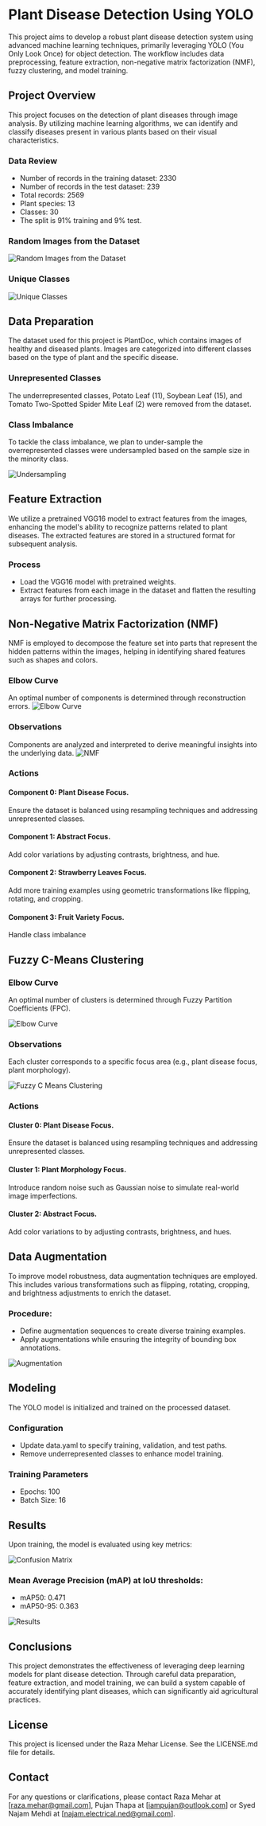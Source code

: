 # Plant Disease Detection Using YOLO
This project aims to develop a robust plant disease detection system using advanced machine learning techniques, primarily leveraging YOLO (You Only Look Once) for object detection. The workflow includes data preprocessing, feature extraction, non-negative matrix factorization (NMF), fuzzy clustering, and model training.

## Project Overview
This project focuses on the detection of plant diseases through image analysis. By utilizing machine learning algorithms, we can identify and classify diseases present in various plants based on their visual characteristics.

### Data Review
- Number of records in the training dataset: 2330
- Number of records in the test dataset: 239
- Total records: 2569
- Plant species: 13
- Classes: 30
- The split is 91% training and 9% test.

### Random Images from the Dataset
![Random Images from the Dataset](images/data.png)

### Unique Classes
![Unique Classes](images/classes.png)

## Data Preparation
The dataset used for this project is PlantDoc, which contains images of healthy and diseased plants. Images are categorized into different classes based on the type of plant and the specific disease.

### Unrepresented Classes
The underrepresented classes, Potato Leaf (11), Soybean Leaf (15), and Tomato Two-Spotted Spider Mite Leaf (2) were removed from the dataset.

### Class Imbalance
To tackle the class imbalance, we plan to under-sample the overrepresented classes were undersampled based on the sample size in the minority class.

![Undersampling](images/resample.png)

## Feature Extraction
We utilize a pretrained VGG16 model to extract features from the images, enhancing the model's ability to recognize patterns related to plant diseases. The extracted features are stored in a structured format for subsequent analysis.

### Process
- Load the VGG16 model with pretrained weights.
- Extract features from each image in the dataset and flatten the resulting arrays for further processing.

## Non-Negative Matrix Factorization (NMF)
NMF is employed to decompose the feature set into parts that represent the hidden patterns within the images, helping in identifying shared features such as shapes and colors.

### Elbow Curve
An optimal number of components is determined through reconstruction errors.
![Elbow Curve](images/elbow_nmf.png)

### Observations
Components are analyzed and interpreted to derive meaningful insights into the underlying data.
![NMF](images/nmf.png)

### Actions
#### Component 0: Plant Disease Focus.
Ensure the dataset is balanced using resampling techniques and addressing unrepresented classes.

#### Component 1: Abstract Focus.
Add color variations by adjusting contrasts, brightness, and hue.

#### Component 2: Strawberry Leaves Focus.
Add more training examples using geometric transformations like flipping, rotating, and cropping.

#### Component 3: Fruit Variety Focus.
Handle class imbalance


## Fuzzy C-Means Clustering

### Elbow Curve
An optimal number of clusters is determined through Fuzzy Partition Coefficients (FPC).

![Elbow Curve](images/elbow_fuzzy.png)

### Observations
Each cluster corresponds to a specific focus area (e.g., plant disease focus, plant morphology).
 
![Fuzzy C Means Clustering](images/fuzzy.png)

### Actions
#### Cluster 0: Plant Disease Focus.
Ensure the dataset is balanced using resampling techniques and addressing unrepresented classes.

#### Cluster 1: Plant Morphology Focus.
Introduce random noise such as Gaussian noise to simulate real-world image imperfections.

#### Cluster 2: Abstract Focus.
Add color variations to by adjusting contrasts, brightness, and hues.

## Data Augmentation
To improve model robustness, data augmentation techniques are employed. This includes various transformations such as flipping, rotating, cropping, and brightness adjustments to enrich the dataset.

### Procedure:
- Define augmentation sequences to create diverse training examples.
- Apply augmentations while ensuring the integrity of bounding box annotations.

![Augmentation](images/aug.png)

## Modeling
The YOLO model is initialized and trained on the processed dataset.

### Configuration
- Update data.yaml to specify training, validation, and test paths.
- Remove underrepresented classes to enhance model training.

### Training Parameters
- Epochs: 100
- Batch Size: 16

## Results
Upon training, the model is evaluated using key metrics:

![Confusion Matrix](images/confusion.png)

### Mean Average Precision (mAP) at IoU thresholds:
- mAP50: 0.471
- mAP50-95: 0.363

![Results](images/results.png)

## Conclusions
This project demonstrates the effectiveness of leveraging deep learning models for plant disease detection. Through careful data preparation, feature extraction, and model training, we can build a system capable of accurately identifying plant diseases, which can significantly aid agricultural practices.

## License
This project is licensed under the Raza Mehar License. See the LICENSE.md file for details.

## Contact
For any questions or clarifications, please contact Raza Mehar at [raza.mehar@gmail.com], Pujan Thapa at [iampujan@outlook.com] or Syed Najam Mehdi at [najam.electrical.ned@gmail.com].
